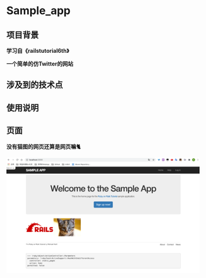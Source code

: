 # Sample_app

## 项目背景

**学习自《railstutorial6th》**

**一个简单的仿Twitter的网站**

## 涉及到的技术点

## 使用说明

## 页面

**没有猫图的网页还算是网页嘛🐈**

![image-20210518222932839](img/image-20210518222932839.png)

